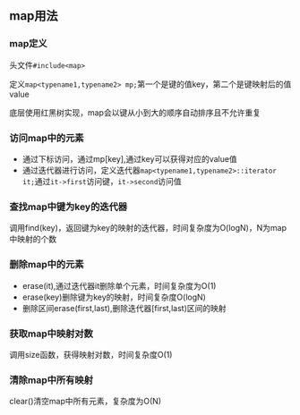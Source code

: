 ## map用法

### map定义

头文件`#include<map>`

定义`map<typename1,typename2> mp;`第一个是键的值key，第二个是键映射后的值value

底层使用红黑树实现，map会以键从小到大的顺序自动排序且不允许重复

### 访问map中的元素

* 通过下标访问，通过mp[key],通过key可以获得对应的value值
* 通过迭代器进行访问，定义迭代器`map<typename1,typename2>::iterator it;`通过`it->first`访问键，`it->second`访问值

### 查找map中键为key的迭代器

调用find(key)，返回键为key的映射的迭代器，时间复杂度为O(logN)，N为map中映射的个数

### 删除map中的元素

* erase(it),通过迭代器it删除单个元素，时间复杂度为O(1)
* erase(key)删除键为key的映射，时间复杂度O(logN)
* 删除区间erase(first,last),删除迭代器[first,last)区间的映射

### 获取map中映射对数

调用size函数，获得映射对数，时间复杂度O(1)

### 清除map中所有映射

clear()清空map中所有元素，复杂度为O(N)


